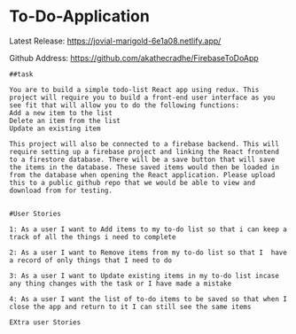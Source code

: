 # To-Do-Application 

Latest Release: https://jovial-marigold-6e1a08.netlify.app/

Github Address: https://github.com/akathecradhe/FirebaseToDoApp


    ##task

    You are to build a simple todo-list React app using redux. This project will require you to build a front-end user interface as you see fit that will allow you to do the following functions:
    Add a new item to the list
    Delete an item from the list
    Update an existing item
 
    This project will also be connected to a firebase backend. This will require setting up a firebase project and linking the React frontend to a firestore database. There will be a save button that will save the items in the database. These saved items would then be loaded in from the database when opening the React application. Please upload this to a public github repo that we would be able to view and download from for testing.

    
    #User Stories 

    1: As a user I want to Add items to my to-do list so that i can keep a track of all the things i need to complete

    2: As a user I want to Remove items from my to-do list so that I  have a record of only things that I need to do

    3: As a user I want to Update existing items in my to-do list incase any thing changes with the task or I have made a mistake

    4: As a user I want the list of to-do items to be saved so that when I close the app and return to it I can still see the same items 

    EXtra user Stories                                      
